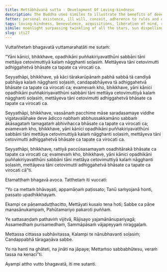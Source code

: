 ```yaml
---
title: Mettābhāvanā sutta - Development Of Loving-kindness
description: The Buddha uses similes to illustrate the benefits of developing loving-kindess. The liberation of mind by loving-kindness surpasses all other forms of merit-making associated with acquisitions by far.
fetter: personal existence, ill will, conceit, adherence to rules and observances, doubt, ignorance
tags: loving-kindness, benevolence, acquisitions, liberation of mind, release of mind, merit, boundless, mindfulness, radiance, fetters, attachment, clinging, iti, iti1-27
simile: moonlight surpassing twinkling of all the stars, sun dispelling all the darkness spread across the sky, morning star shining brightly in the last watch of the night
slug: iti27
---
```


Vuttañhetaṁ bhagavatā vuttamarahatāti me sutaṁ:

“Yāni kānici, bhikkhave, opadhikāni puññakiriyavatthūni sabbāni tāni mettāya cetovimuttiyā kalaṁ nāgghanti soḷasiṁ. Mettāyeva tāni cetovimutti adhiggahetvā bhāsate ca tapate ca virocati ca.

Seyyathāpi, bhikkhave, yā kāci tārakarūpānaṁ pabhā sabbā tā candiyā pabhāya kalaṁ nāgghanti soḷasiṁ, candapabhāyeva tā adhiggahetvā bhāsate ca tapate ca virocati ca; evamevaṁ kho, bhikkhave, yāni kānici opadhikāni puññakiriyavatthūni sabbāni tāni mettāya cetovimuttiyā kalaṁ nāgghanti soḷasiṁ, mettāyeva tāni cetovimutti adhiggahetvā bhāsate ca tapate ca virocati ca.

Seyyathāpi, bhikkhave, vassānaṁ pacchime māse saradasamaye viddhe vigatavalāhake deve ādicco nabhaṁ abbhussakkamāno sabbaṁ ākāsagataṁ tamagataṁ abhivihacca bhāsate ca tapate ca virocati ca; evamevaṁ kho, bhikkhave, yāni kānici opadhikāni puññakiriyavatthūni sabbāni tāni mettāya cetovimuttiyā kalaṁ nāgghanti soḷasiṁ, mettāyeva tāni cetovimutti adhiggahetvā bhāsate ca tapate ca virocati ca.

Seyyathāpi, bhikkhave, rattiyā paccūsasamayaṁ osadhitārakā bhāsate ca tapate ca virocati ca; evamevaṁ kho, bhikkhave, yāni kānici opadhikāni puññakiriyavatthūni sabbāni tāni mettāya cetovimuttiyā kalaṁ nāgghanti soḷasiṁ, mettāyeva tāni cetovimutti adhiggahetvā bhāsate ca tapate ca virocati cā”ti.

Etamatthaṁ bhagavā avoca. Tatthetaṁ iti vuccati:

“Yo ca mettaṁ bhāvayati,
appamāṇaṁ paṭissato;
Tanū saṁyojanā honti,
passato upadhikkhayaṁ.

Ekampi ce pāṇamaduṭṭhacitto,
Mettāyati kusalo tena hoti;
Sabbe ca pāṇe manasānukampaṁ,
Pahūtamariyo pakaroti puññaṁ.

Ye sattasaṇḍaṁ pathaviṁ vijitvā,
Rājisayo yajamānānupariyagā;
Assamedhaṁ purisamedhaṁ,
Sammāpāsaṁ vājapeyyaṁ niraggaḷaṁ.

Mettassa cittassa subhāvitassa,
Kalampi te nānubhavanti soḷasiṁ;
Candappabhā tāragaṇāva sabbe.

Yo na hanti na ghāteti,
na jināti na jāpaye;
Mettaṁso sabbabhūtesu,
veraṁ tassa na kenacī”ti.

Ayampi attho vutto bhagavatā, iti me sutanti.
